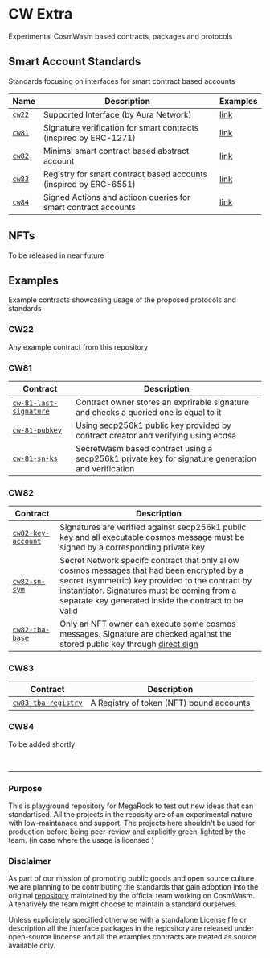 # CW Extra
Experimental CosmWasm based contracts, packages and protocols 



## Smart Account Standards

Standards focusing on interfaces for smart contract based accounts

| Name                                      | Description                                                           |  Examples      |
| ----------------------------------------- | --------------------------------------------------------------------- | -------------- |
| [`cw22`](./packages/cw81/)                | Supported Interface (by Aura Network)                                 | [link](#cw22) |
| [`cw81`](./packages/cw81/)                | Signature verification for smart contracts (inspired by ERC-1271)     | [link](#cw81) |
| [`cw82`](./packages/cw82/)                | Minimal smart contract based abstract account                         | [link](#cw82) |
| [`cw83`](./packages/cw83/)                | Registry for smart contract based accounts (inspired by ERC-6551)     | [link](#cw83) |
| [`cw84`](./packages/cw84/)                | Signed Actions and actioon queries for smart contract accounts        | [link](#cw84) |



## NFTs
To be released in near future 


## Examples

Example contracts showcasing usage of the proposed protocols and standards

### CW22
Any example contract from this repository

### CW81
| Contract                                                         | Description                                                  |
| ---------------------------------------------------------------- | ------------------------------------------------------------ |
| [`cw-81-last-signature`](./contracts/cw81-last-signature/)       | Contract owner stores an exprirable signature and checks a queried one is equal to it |
| [`cw-81-pubkey`](./contracts/cw81-pubkey/)                       | Using secp256k1 public key provided by contract creator and verifying using ecdsa  |
| [`cw-81-sn-ks`](./contracts/cw81-sn-ks/)                         | SecretWasm based contract using a secp256k1 private key for signature generation and verification |

### CW82
| Contract                                                         | Description                                                  |
| ---------------------------------------------------------------- | ------------------------------------------------------------ |
| [`cw82-key-account`](/contracts/cw82-key-account/)               | Signatures are verified against secp256k1 public key and all executable cosmos message must be signed by a corresponding private key |
| [`cw82-sn-sym`](https://github.com/MegaRockLabs/cw-extra/tree/secret-network/contracts/cw82-sn-sym)      | Secret Network specifc contract that only allow cosmos messages that had been encrypted by a secret (symmetric) key provided to the contract by instantiator. Signatures must be coming from a separate key generated inside the contract  to be valid |
| [`cw82-tba-base`](https://github.com/MegaRockLabs/cw-tba/tree/main/contracts/cw82-tba-base)           | Only an NFT owner can execute some cosmos messages. Signature are checked against the stored public key through [direct sign](https://github.com/cosmos/cosmos-sdk/blob/main/docs/architecture/adr-036-arbitrary-signature.md)    |


### CW83
| Contract                                                         | Description                                                  |
| ---------------------------------------------------------------- | ------------------------------------------------------------ |
| [`cw83-tba-registry`](https://github.com/MegaRockLabs/cw-tba/tree/main/contracts/cw83-tba-registry)               | A Registry of token (NFT) bound accounts                     |

### CW84

To be added shortly


<br/>

---


### Purpose
This is playground repository for MegaRock to test out new ideas that can standartised. All the projects in the reposity are of an experimental nature with low-maintanace and support. The projects here shouldn't be used for production before being peer-review and explicitly green-lighted by the team. (in case where the usage is licensed )

### Disclaimer
As part of our mission of promoting public goods and open source culture we are planning to be contributing the standards that gain adoption into the original [repository](https://github.com/CosmWasm/cw-plus) maintained by the official team working on CosmWasm. Altenatively the team might choose to maintain a standard ourselves.

Unless explicietely specified otherwise with a standalone License file or description all the interface packages in the repository are released under open-source lincense and all the examples contracts are treated as source available only.


